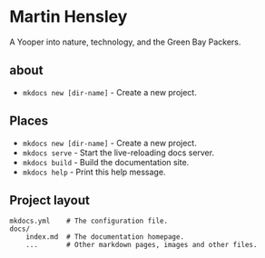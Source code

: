 # Martin Hensley
A Yooper into nature, technology, and the Green Bay Packers.

## about

* `mkdocs new [dir-name]` - Create a new project.

## Places

* `mkdocs new [dir-name]` - Create a new project.
* `mkdocs serve` - Start the live-reloading docs server.
* `mkdocs build` - Build the documentation site.
* `mkdocs help` - Print this help message.

## Project layout

    mkdocs.yml    # The configuration file.
    docs/
        index.md  # The documentation homepage.
        ...       # Other markdown pages, images and other files.
